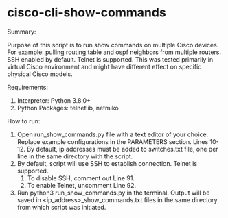# cisco-cli-show-commands

Summary:

Purpose of this script is to run show commands on multiple Cisco devices. For example: pulling routing table and ospf neighbors
from multiple routers. SSH enabled by default. Telnet is supported.
This was tested primarily in virtual Cisco environment and might have different effect on specific physical Cisco models.


Requirements:

1) Interpreter: Python 3.8.0+
2) Python Packages: telnetlib, netmiko

How to run:

1) Open run_show_commands.py file with a text editor of your choice. Replace example configurations in the PARAMETERS
   section. Lines 10-12. By default, ip addresses must be added to switches.txt file, one per line in the same directory
   with the script.
2) By default, script will use SSH to establish connection. Telnet is supported.
    1) To disable SSH, comment out Line 91.
    2) To enable Telnet, uncomment Line 92.
3) Run python3 run_show_commands.py in the terminal. Output will be saved in <ip_address>_show_commands.txt files in the same directory 
from which script was initiated.